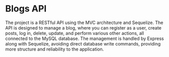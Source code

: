 # Blogs API
The project is a RESTful API using the MVC architecture and Sequelize. The API is designed to manage a blog, where you can register as a user, create posts, log in, delete, update, and perform various other actions, all connected to the MySQL database. The management is handled by Express along with Sequelize, avoiding direct database write commands, providing more structure and reliability to the application.
